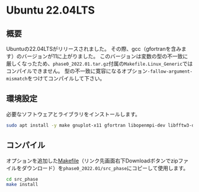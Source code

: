 # Ubuntu 22.04LTS

## 概要

Ubuntuの22.04LTSがリリースされました。
その際、gcc（gfortranを含みます）のバージョンが11に上がりました。
このバージョンは変数の型の不一致に厳しくなったため、`phase0_2022.01.tar.gz`付属の`Makefile.Linux_Generic`ではコンパイルできません。
型の不一致に寛容になるオプション`-fallow-argument-mismatch`をつけてコンパイルして下さい。

## 環境設定

必要なソフトウェアとライブラリをインストールします。

```sh
sudo apt install -y make gnuplot-x11 gfortran libopenmpi-dev libfftw3-dev liblapack-dev libopenblas-dev evince
```

## コンパイル

オプションを追加した[Makefile](./Makefile.zip)（リンク先画面右下Downloadボタンでzipファイルをダウンロード）を`phase0_2022.01/src_phase`にコピーして使用します。

```sh
cd src_phase
make install
```
